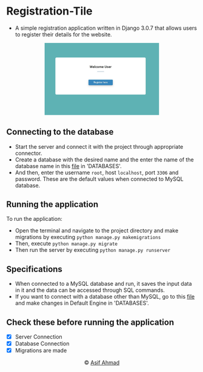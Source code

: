 # Registration-Tile 

* A simple registration application written in Django 3.0.7 that allows users to register their details for the website.

<p align="center">
  <img src="https://github.com/apexx77/Registration-Tile/blob/master/reg1.jpg" width="60%" title="Welcome User">
</p>

## Connecting to the database

* Start the server and connect it with the project through appropriate connector.
* Create a database with the desired name and the enter the name of the database name in this [file](https://github.com/apexx77/Registration-Tile/blob/master/django_project/settings.py) in 'DATABASES'.
* And then, enter the username `root`, host `localhost`, port `3306` and password. These are the default values when connected to MySQL database.

## Running the application

To run the application:
* Open the terminal and navigate to the project directory and make migrations by executing `python manage.py makemigrations`
* Then, execute `python manage.py migrate`
* Then run the server by executing `python manage.py runserver`

## Specifications

* When connected to a MySQL database and run, it saves the input data in it and the data can be accessed through SQL commands.
* If you want to connect with a database other than MySQL, go to this [file](https://github.com/apexx77/Registration-Tile/blob/master/django_project/settings.py) and make changes in Default Engine in 'DATABASES'.

 ## Check these before running the application
 
* [x] Server Connection
* [x] Database Connection
* [x] Migrations are made
 
<p align="center">&copy; <a href="https://github.com/apexx77">Asif Ahmad</a></p>

